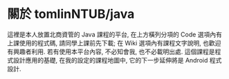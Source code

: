 # 關於 tomlinNTUB/java
這裡是本人放置北商資管的 Java 課程的平台, 在上方橫列分項的 Code 選項內有上課使用的程式碼, 請同學上課前先下載; 在 Wiki 選項內有課程文字說明, 也歡迎有興趣者利用. 若有使用本平台內容, 不必知會我, 也不必載明出處. 這個課程是程式設計應用的基礎, 在我的設定的課程地圖中, 它的下一步延伸將是 Android 程式設計.
